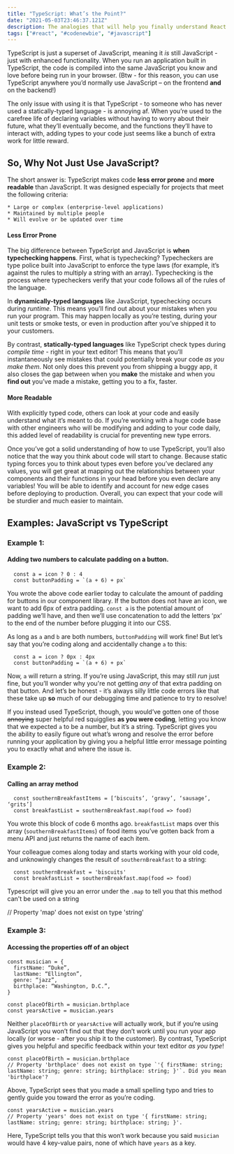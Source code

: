 ```yaml
---
title: "TypeScript: What’s the Point?"
date: "2021-05-03T23:46:37.121Z"
description: The analogies that will help you finally understand React state
tags: ["#react", "#codenewbie", "#javascript"]
---
```


TypeScript is just a superset of JavaScript, meaning it <em>is</em> still JavaScript - just with enhanced functionality.  When you run an application built in TypeScript, the code is compiled into the same JavaScript you know and love before being run in your browser.  (Btw - for this reason, you can use TypeScript anywhere you’d normally use JavaScript – on the frontend <b>and</b> on the backend!)

The only issue with using it is that TypeScript - to someone who has never used a statically-typed language - is annoying af.  When you’re used to the carefree life of declaring variables without having to worry about their future, what they’ll eventually become, and the functions they’ll have to interact with, adding types to your code just seems like a bunch of extra work for little reward.

## So, Why Not Just Use JavaScript?

The short answer is: TypeScript makes code **less error prone** and **more readable** than JavaScript.  It was designed especially for projects that meet the following criteria:

    * Large or complex (enterprise-level applications)
    * Maintained by multiple people
    * Will evolve or be updated over time

#### Less Error Prone
The big difference between TypeScript and JavaScript is **when typechecking happens**.  First, what is typechecking?  Typecheckers are type police built into JavaScript to enforce the type laws (for example, it’s against the rules to multiply a string with an array).  Typechecking is the process where typecheckers verify that your code follows all of the rules of the language.

In **dynamically-typed languages** like JavaScript, typechecking occurs during <em>runtime</em>.  This means you’ll find out about your mistakes when you run your program.  This may happen locally as you’re testing, during your unit tests or smoke tests, or even in production after you’ve shipped it to your customers.

By contrast, **statically-typed languages** like TypeScript check types during <em>compile time</em> - right in your text editor!  This means that you’ll instantaneously see mistakes that could potentially break your code <em>as you make them</em>.  Not only does this prevent you from shipping a buggy app, it also closes the gap between when you **make** the mistake and when you **find out** you’ve made a mistake, getting you to a fix, faster.

#### More Readable
With explicitly typed code, others can look at your code and easily understand what it’s meant to do.  If you’re working with a huge code base with other engineers who will be modifying and adding to your code daily, this added level of readability is crucial for preventing new type errors.

Once you’ve got a solid understanding of how to use TypeScript, you’ll also notice that the way you think about code will start to change.  Because static typing forces you to think about types even before you’ve declared any values, you will get great at mapping out the relationships between your components and their functions in your head before you even declare any variables!  You will be able to identify and account for new edge cases before deploying to production.  Overall, you can expect that your code will be sturdier and much easier to maintain.


## Examples: JavaScript vs TypeScript

### Example 1: 
#### Adding two numbers to calculate padding on a button.

```react
  const a = icon ? 0 : 4
  const buttonPadding = `(a + 6) + px`
```

You wrote the above code earlier today to calculate the amount of padding for buttons in our component library.  If the button does not have an icon, we want to add 6px of extra padding.  `const a` is the potential amount of padding we’ll have, and then we’ll use concatenation to add the letters ‘px’ to the end of the number before plugging it into our CSS.

As long as `a` and `b` are both numbers, `buttonPadding` will work fine!  But let’s say that you’re coding along and accidentally change `a` to this:

```react
  const a = icon ? 0px : 4px
  const buttonPadding = `(a + 6) + px`
```

Now, `a` will return a string.  If you’re using JavaScript, this may still <em>run</em> just fine, but you’ll wonder why you're not getting <em>any</em> of that extra padding on that button.  And let’s be honest - it’s always silly little code errors like that these take up <b>so</b> much of our debugging time and patience to try to resolve!

If you instead used TypeScript, though, you would’ve gotten one of those ~~annoying~~ super helpful red squigglies <b>as you were coding</b>, letting you know that we expected `a` to be a number, but it’s a string.  TypeScript gives you the ability to easily figure out what’s wrong and resolve the error before running your application by giving you a helpful little error message pointing you to exactly what and where the issue is.


### Example 2:
#### Calling an array method

```react
  const southernBreakfastItems = [‘biscuits’, ‘gravy’, ‘sausage’, ‘grits’]
  const breakfastList = southernBreakfast.map(food => food)
```

You wrote this block of code 6 months ago.  `breakfastList` maps over this array (`southernBreakfastItems`) of food items you’ve gotten back from a menu API and just returns the name of each item.

Your colleague comes along today and starts working with your old code, and unknowingly changes the result of `southernBreakfast` to a string:

```react
  const southernBreakfast = 'biscuits'
  const breakfastList = southernBreakfast.map(food => food)
```

Typescript will give you an error under the `.map` to tell you that this method can't be used on a string

// Property 'map' does not exist on type 'string'


### Example 3:
#### Accessing the properties off of an object 



```react
const musician = {
  firstName: “Duke”,
  lastName: “Ellington”,
  genre: “jazz”,
  birthplace: “Washington, D.C.”,
}

const placeOfBirth = musician.brthplace
const yearsActive = musician.years
```

Neither `placeOfBirth` or `yearsActive` will actually work, but if you’re using JavaScript you won’t find out that they don’t work until you run your app locally (or worse - after you ship it to the customer).  By contrast, TypeScript gives you helpful and specific feedback within your text editor <em>as you type</em>!

```react
const placeOfBirth = musician.brthplace
// Property 'brthplace' does not exist on type `'{ firstName: string; lastName: string; genre: string; birthplace: string; }'`. Did you mean 'birthplace'?
```

Above, TypeScript sees that you made a small spelling typo and tries to gently guide you toward the error as you’re coding.

```react
const yearsActive = musician.years
// Property 'years' does not exist on type '{ firstName: string; lastName: string; genre: string; birthplace: string; }'.
```

Here, TypeScript tells you that this won’t work because you said `musician` would have 4 key-value pairs, none of which have `years` as a key.
